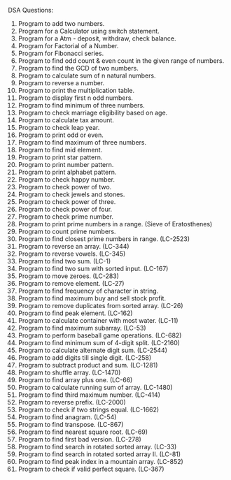 DSA Questions:

1. Program to add two numbers.
2. Program for a Calculator using switch statement.
3. Program for a Atm - deposit, withdraw, check balance.
4. Program for Factorial of a Number.
5. Program for Fibonacci series.
6. Program to find odd count & even count in the given range of numbers.
7. Program to find the GCD of two numbers.
8. Program to calculate sum of n natural numbers.
9. Program to reverse a number.
10. Program to print the multiplication table.
11. Program to display first n odd numbers.
12. Program to find minimum of three numbers.
13. Program to check marriage eligibility based on age.
14. Program to calculate tax amount.
15. Program to check leap year.
16. Program to print odd or even.
17. Program to find maximum of three numbers.
18. Program to find mid element.
19. Program to print star pattern.
20. Program to print number pattern.
21. Program to print alphabet pattern.
22. Program to check happy number.
23. Program to check power of two.
24. Program to check jewels and stones.
25. Program to check power of three.
26. Program to check power of four.
27. Program to check prime number.
28. Program to print prime numbers in a range. (Sieve of Eratosthenes)
29. Program to count prime numbers.
30. Program to find closest prime numbers in range. (LC-2523)
31. Program to reverse an array. (LC-344)
32. Program to reverse vowels. (LC-345)
33. Program to find two sum. (LC-1)
34. Program to find two sum with sorted input. (LC-167)
35. Program to move zeroes. (LC-283)
36. Program to remove element. (LC-27)
37. Program to find frequency of character in string. 
38. Program to find maximum buy and sell stock profit.
39. Program to remove duplicates from sorted array. (LC-26)
40. Program to find peak element. (LC-162)
41. Program to calculate container with most water. (LC-11)
42. Program to find maximum subarray. (LC-53)
43. Program to perform baseball game operations. (LC-682)
44. Program to find minimum sum of 4-digit split. (LC-2160)
45. Program to calculate alternate digit sum. (LC-2544)
46. Program to add digits till single digit. (LC-258)
47. Program to subtract product and sum. (LC-1281)
48. Program to shuffle array. (LC-1470)
49. Program to find array plus one. (LC-66)
50. Program to calculate running sum of array. (LC-1480)
51. Program to find third maximum number. (LC-414)
52. Program to reverse prefix. (LC-2000)
53. Program to check if two strings equal. (LC-1662)
54. Program to find anagram. (LC-54)
55. Program to find transpose. (LC-867)
56. Program to find nearest square root. (LC-69)
57. Program to find first bad version. (LC-278)
58. Program to find search in rotated sorted array. (LC-33)
59. Program to find search in rotated sorted array II. (LC-81)
60. Program to find peak index in a mountain array. (LC-852)
61. Program to check if valid perfect square. (LC-367)